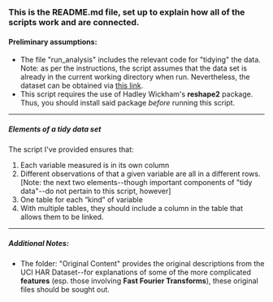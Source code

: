 ### This is the README.md file, set up to explain how all of the scripts work and are connected.


#### Preliminary assumptions:
* The file "run_analysis" includes the relevant code for "tidying" the data. Note: as per the instructions, the script assumes that the data set is already in the current working directory when run. Nevertheless, the dataset can be obtained via [this link][id].
* This script requires the use of Hadley Wickham's **reshape2** package. Thus, you should install said package *before* running this script.

- - - - - - - - - - - - - - - - - - - - - - - - - - - - - - - - - - - - - - - -







##### Elements of a *tidy data set*

The script I've provided ensures that:
1. Each variable measured is in its own column
2. Different observations of that a given variable are all in a different rows.
[Note: the next two elements--though important components of "tidy data"--do not pertain to this script, however]
3. One table for each “kind” of variable 
4. With multiple tables, they should include a column in the table that allows them to be linked.
  
- - - - - - - - - - - - - - - - - - - - - - - - - - - - - - - - - - - - - - - -

##### Additional Notes:
* The folder: "Original Content" provides the original descriptions from the UCI HAR Dataset--for explanations of some of the more complicated **features** (esp. those involving **Fast Fourier Transforms**), these original files should be sought out.


[id]: https://d396qusza40orc.cloudfront.net/getdata%2Fprojectfiles%2FUCI%20HAR%20Dataset.zip
